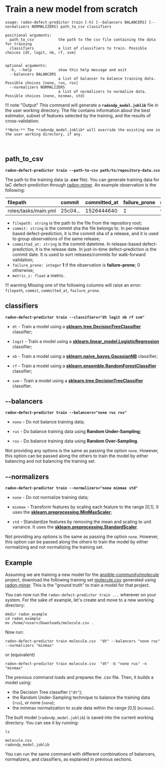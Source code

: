 # Train a new model from scratch

```text
usage: radon-defect-predictor train [-h] [--balancers BALANCERS] [--normalizers NORMALIZERS] path_to_csv classifiers

positional arguments:
  path_to_csv           the path to the csv file containing the data for training
  classifiers           a list of classifiers to train. Possible choices [dt, logit, nb, rf, svm]


optional arguments:
  -h, --help            show this help message and exit
  --balancers BALANCERS
                        a list of balancer to balance training data. Possible choices [none, rus, ros]
  --normalizers NORMALIZERS
                        a list of normalizers to normalize data. Possible choices [none, minmax, std]
```

!!! note "Output"
    This command will generate a **`radondp_model.joblib`** file in the user working directory.
    The file contains information about the best estimator, subset of features selected by the training, and the results
    of cross-validation.
    
    **Note:** The *radondp_model.joblib* will override the existing one in the user working directory, if any.  



<br>

## path_to_csv 
**```radon-defect-predictor train --path-to-csv path/to/repository-data.csv```**

The path to the training data (a **.csv** file). 
You can generate training data for IaC defect-prediction through [radon-miner](https://github.com/radon-h2020/radon-repository-miner/).
An example observation is the following:

| filepath | commit | committed_at | failure_prone | metric_1 | ... | metric_n |
|:---|:---|:---|:---|:---|:---|:---|
|roles/tasks/main.yml | 25c04... | 1526444640 | 1 | value_1 | ... | value_n |

* ```filepath: string``` is the path to the file from the repository root;
* ```commit: string``` is the commit sha the file belongs to. In per-release based defect-prediction, it is the commit sha of a release, and it is used to group observations of the same release;
* ```committed_at: string``` is the commit datetime. In release-based defect-prediction, it is the release date. In just-in-time defect-prediction is the commit date. It is used to sort releases/commits for walk-forward validation;
* ```failure_prone: integer``` **1** if the observation is **failure-prone**; 0 otherwise;
* ```metric_i: float``` a metric.

!!! warning 
    Missing one of the following columns will raise an error: ```filepath```, ```commit```, ```committed_at```, ```failure_prone```. 

## classifiers 

**```radon-defect-predictor train --classifiers="dt logit nb rf svm"```**

* ```dt``` - Train a model using a **[sklearn.tree.DecisionTreeClassifier](https://scikit-learn.org/stable/modules/generated/sklearn.tree.DecisionTreeClassifier.html)** classifier;

* ```logit``` - Train a model using a **[sklearn.linear_model.LogisticRegression](https://scikit-learn.org/stable/modules/generated/sklearn.linear_model.LogisticRegression.html)** classifier;

* ```nb``` - Train a model using a **[sklearn.naive_bayes.GaussianNB](https://scikit-learn.org/stable/modules/generated/sklearn.naive_bayes.GaussianNB.html)** classifier;

* ```rf``` - Train a model using a **[sklearn.ensemble.RandomForestClassifier](https://scikit-learn.org/stable/modules/generated/sklearn.ensemble.RandomForestClassifier.html)** classifier;

* ```svm``` - Train a model using a **[sklearn.tree.DecisionTreeClassifier](https://scikit-learn.org/stable/modules/generated/sklearn.tree.DecisionTreeClassifier.html)** classifier.


## --balancers 

**```radon-defect-predictor train --balancers="none rus ros"```**

* ```none``` - Do not balance training data;

* ```rus``` - Do balance training data using **Random Under-Sampling**;

* ```ros``` - Do balance training data using **Random Over-Sampling**.

Not providing any options is the same as passing the option ```none```.
However, this option can be passed along the others to train the model by either balancing and not balancing the training set. 



## --normalizers 

**```radon-defect-predictor train --normalizers="none minmax std"```**

* ```none``` - Do not normalize training data;

* ```minmax``` - Transform features by scaling each feature to the range [0,1]. It uses the **[sklearn.preprocessing.MinMaxScaler](https://scikit-learn.org/stable/modules/generated/sklearn.preprocessing.MinMaxScaler.html)**;

* ```std``` - Standardize features by removing the mean and scaling to unit variance. It uses the **[sklearn.preprocessing.StandardScaler](https://scikit-learn.org/stable/modules/generated/sklearn.preprocessing.StandardScaler.html)**.

Not providing any options is the same as passing the option ```none```.
However, this option can be passed along the others to train the model by either normalizing and not normalizing the training set. 






## Example

Assuming we are training a new model for the [ansible-community/molecule](https://github.com/ansible-community/molecule) project,
download the following training set [molecule.csv](https://radon-h2020.github.io/radon-defect-prediction-cli/examples_resources/molecule.csv)
generated using [radon-miner](https://github.com/radon-h2020/radon-repository-miner/).
This is the "ground truth" to train a model for that project. 

You can now run the `radon-defect-predictor train ...` wherever on your system. 
For the sake of example, let's create and move to a new working directory:

```text
mkdir radon_example
cd radon_example
mv /home/<user>/Downloads/molecule.csv .
```

Now run:

`radon-defect-predictor train molecule.csv  "dt" --balancers "none rus" --normalizers "minmax"`

or (equivalent)

`radon-defect-predictor train molecule.csv  "dt" -b "none rus" -n "minmax"`

The previous command loads and prepares the *.csv* file. Then, it builds a model using:

* the Decision Tree classifier (`"dt"`);
* the Random Under-Sampling technique to balance the training data (```rus```), or none (```none```);
* the minmax normalization to scale data within the range [0,1] (```minmax```).


The built model (`radondp_model.joblib`) is saved into the current working directory.
You can see it by running:

```text
ls

molecule.csv
radondp_model.joblib
```   


You can run the same command with different combinations of balancers, normalizers, and classifiers, as explained in 
previous sections.

